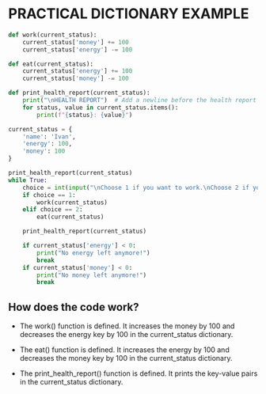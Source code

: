 # PRACTICAL DICTIONARY EXAMPLE

```python
def work(current_status):
    current_status['money'] += 100
    current_status['energy'] -= 100

def eat(current_status):
    current_status['energy'] += 100
    current_status['money'] -= 100

def print_health_report(current_status):
    print("\nHEALTH REPORT")  # Add a newline before the health report
    for status, value in current_status.items():
        print(f"{status}: {value}")

current_status = {
    'name': 'Ivan',
    'energy': 100,
    'money': 100
}

print_health_report(current_status)
while True:
    choice = int(input("\nChoose 1 if you want to work.\nChoose 2 if you want to eat: "))
    if choice == 1:
        work(current_status)
    elif choice == 2:
        eat(current_status)

    print_health_report(current_status)

    if current_status['energy'] < 0:
        print("No energy left anymore!")
        break
    if current_status['money'] < 0:
        print("No money left anymore!")
        break

```

## How does the code work?

* The work() function is defined. It increases the money by 100 and decreases the energy key by 100 in the current_status dictionary.

* The eat() function is defined. It increases the energy by 100 and decreases the money key by 100 in the current_status dictionary.

* The print_health_report() function is defined. It prints the key-value pairs in the current_status dictionary.
